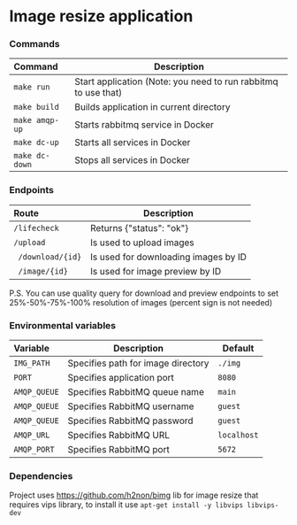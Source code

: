 # Image resize application

### Commands

| Command          | Description                                                    |
|:-----------------|----------------------------------------------------------------|
| ` make run `     | Start application (Note: you need to run rabbitmq to use that) |
| ` make build `   | Builds application in current directory                        |
| ` make amqp-up ` | Starts rabbitmq service in Docker                              |               
| ` make dc-up `   | Starts all services in Docker                                  |               
| ` make dc-down ` | Stops all services in Docker                                   |              

### Endpoints

| Route             | Description                          |
|:------------------|--------------------------------------|
| ` /lifecheck `    | Returns {"status": "ok"}             |
| ` /upload `       | Is used to upload images             |
| ` /download/{id}` | Is used for downloading images by ID |
| ` /image/{id}`    | Is used for image preview by ID      |

P.S. You can use quality query for download and preview endpoints to set 25%-50%-75%-100% resolution of images
(percent sign is not needed)

### Environmental variables

| Variable       | Description                        | Default       |
|:---------------|------------------------------------|---------------|
| ` IMG_PATH `   | Specifies path for image directory | ` ./img `     |
| ` PORT `       | Specifies application port         | ` 8080 `      |
| ` AMQP_QUEUE ` | Specifies RabbitMQ queue name      | ` main `      |
| ` AMQP_QUEUE ` | Specifies RabbitMQ username        | ` guest `     |
| ` AMQP_QUEUE ` | Specifies RabbitMQ password        | ` guest `     |
| ` AMQP_URL `   | Specifies RabbitMQ URL             | ` localhost ` |
| ` AMQP_PORT `  | Specifies RabbitMQ port            | ` 5672 `      |

### Dependencies

Project uses https://github.com/h2non/bimg lib for image resize that requires vips library, to install it use
```apt-get install -y libvips libvips-dev```
